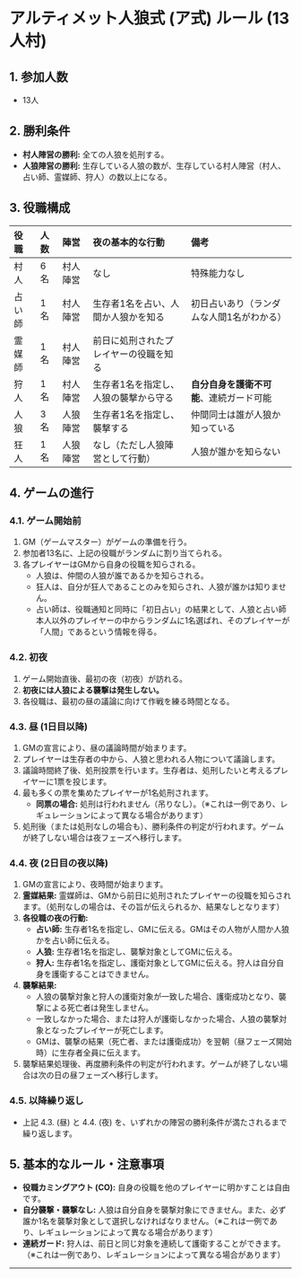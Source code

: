 # アルティメット人狼式 (ア式) ルール (13人村)

## 1. 参加人数

* 13人

## 2. 勝利条件

* **村人陣営の勝利:** 全ての人狼を処刑する。
* **人狼陣営の勝利:** 生存している人狼の数が、生存している村人陣営（村人、占い師、霊媒師、狩人）の数以上になる。

## 3. 役職構成

| 役職   | 人数 | 陣営     | 夜の基本的な行動                       | 備考                                      |
| :----- | :--- | :------- | :------------------------------------- | :---------------------------------------- |
| 村人   | 6名  | 村人陣営 | なし                                   | 特殊能力なし                              |
| 占い師 | 1名  | 村人陣営 | 生存者1名を占い、人間か人狼かを知る    | 初日占いあり（ランダムな人間1名がわかる） |
| 霊媒師 | 1名  | 村人陣営 | 前日に処刑されたプレイヤーの役職を知る |                                           |
| 狩人   | 1名  | 村人陣営 | 生存者1名を指定し、人狼の襲撃から守る  | **自分自身を護衛不可能**、連続ガード可能  |
| 人狼   | 3名  | 人狼陣営 | 生存者1名を指定し、襲撃する            | 仲間同士は誰が人狼か知っている            |
| 狂人   | 1名  | 人狼陣営 | なし（ただし人狼陣営として行動）       | 人狼が誰かを知らない                      |

## 4. ゲームの進行

### 4.1. ゲーム開始前

1.  GM（ゲームマスター）がゲームの準備を行う。
2.  参加者13名に、上記の役職がランダムに割り当てられる。
3.  各プレイヤーはGMから自身の役職を知らされる。
    * 人狼は、仲間の人狼が誰であるかを知らされる。
    * 狂人は、自分が狂人であることのみを知らされ、人狼が誰かは知りません。
    * 占い師は、役職通知と同時に「初日占い」の結果として、人狼と占い師本人以外のプレイヤーの中からランダムに1名選ばれ、そのプレイヤーが「人間」であるという情報を得る。

### 4.2. 初夜

1.  ゲーム開始直後、最初の夜（初夜）が訪れる。
2.  **初夜には人狼による襲撃は発生しない。**
3.  各役職は、最初の昼の議論に向けて作戦を練る時間となる。

### 4.3. 昼 (1日目以降)

1.  GMの宣言により、昼の議論時間が始まります。
2.  プレイヤーは生存者の中から、人狼と思われる人物について議論します。
3.  議論時間終了後、処刑投票を行います。生存者は、処刑したいと考えるプレイヤーに1票を投じます。
4.  最も多くの票を集めたプレイヤーが1名処刑されます。
    * **同票の場合:** 処刑は行われません（吊りなし）。（※これは一例であり、レギュレーションによって異なる場合があります）
5.  処刑後（または処刑なしの場合も）、勝利条件の判定が行われます。ゲームが終了しない場合は夜フェーズへ移行します。

### 4.4. 夜 (2日目の夜以降)

1.  GMの宣言により、夜時間が始まります。
2.  **霊媒結果:** 霊媒師は、GMから前日に処刑されたプレイヤーの役職を知らされます。（処刑なしの場合は、その旨が伝えられるか、結果なしとなります）
3.  **各役職の夜の行動:**
    * **占い師:** 生存者1名を指定し、GMに伝える。GMはその人物が人間か人狼かを占い師に伝える。
    * **人狼:** 生存者1名を指定し、襲撃対象としてGMに伝える。
    * **狩人:** 生存者1名を指定し、護衛対象としてGMに伝える。狩人は自分自身を護衛することはできません。
4.  **襲撃結果:**
    * 人狼の襲撃対象と狩人の護衛対象が一致した場合、護衛成功となり、襲撃による死亡者は発生しません。
    * 一致しなかった場合、または狩人が護衛しなかった場合、人狼の襲撃対象となったプレイヤーが死亡します。
    * GMは、襲撃の結果（死亡者、または護衛成功）を翌朝（昼フェーズ開始時）に生存者全員に伝えます。
5.  襲撃結果処理後、再度勝利条件の判定が行われます。ゲームが終了しない場合は次の日の昼フェーズへ移行します。

### 4.5. 以降繰り返し

* 上記 4.3. (昼) と 4.4. (夜) を、いずれかの陣営の勝利条件が満たされるまで繰り返します。

## 5. 基本的なルール・注意事項

* **役職カミングアウト (CO):** 自身の役職を他のプレイヤーに明かすことは自由です。
* **自分襲撃・襲撃なし:** 人狼は自分自身を襲撃対象にできません。また、必ず誰か1名を襲撃対象として選択しなければなりません。（※これは一例であり、レギュレーションによって異なる場合があります）
* **連続ガード:** 狩人は、前日と同じ対象を連続して護衛することができます。（※これは一例であり、レギュレーションによって異なる場合があります）

---